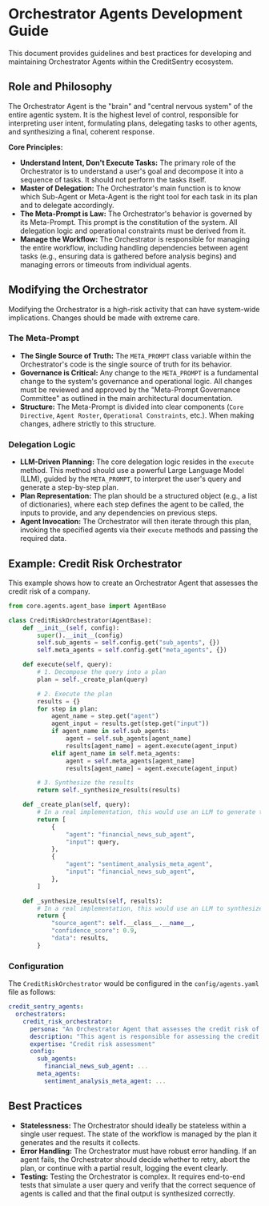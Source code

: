 # Orchestrator Agents Development Guide

This document provides guidelines and best practices for developing and maintaining Orchestrator Agents within the CreditSentry ecosystem.

## Role and Philosophy

The Orchestrator Agent is the "brain" and "central nervous system" of the entire agentic system. It is the highest level of control, responsible for interpreting user intent, formulating plans, delegating tasks to other agents, and synthesizing a final, coherent response.

**Core Principles:**

*   **Understand Intent, Don't Execute Tasks:** The primary role of the Orchestrator is to understand a user's goal and decompose it into a sequence of tasks. It should not perform the tasks itself.
*   **Master of Delegation:** The Orchestrator's main function is to know which Sub-Agent or Meta-Agent is the right tool for each task in its plan and to delegate accordingly.
*   **The Meta-Prompt is Law:** The Orchestrator's behavior is governed by its Meta-Prompt. This prompt is the constitution of the system. All delegation logic and operational constraints must be derived from it.
*   **Manage the Workflow:** The Orchestrator is responsible for managing the entire workflow, including handling dependencies between agent tasks (e.g., ensuring data is gathered before analysis begins) and managing errors or timeouts from individual agents.

## Modifying the Orchestrator

Modifying the Orchestrator is a high-risk activity that can have system-wide implications. Changes should be made with extreme care.

### The Meta-Prompt

*   **The Single Source of Truth:** The `META_PROMPT` class variable within the Orchestrator's code is the single source of truth for its behavior.
*   **Governance is Critical:** Any change to the `META_PROMPT` is a fundamental change to the system's governance and operational logic. All changes must be reviewed and approved by the "Meta-Prompt Governance Committee" as outlined in the main architectural documentation.
*   **Structure:** The Meta-Prompt is divided into clear components (`Core Directive`, `Agent Roster`, `Operational Constraints`, etc.). When making changes, adhere strictly to this structure.

### Delegation Logic

*   **LLM-Driven Planning:** The core delegation logic resides in the `execute` method. This method should use a powerful Large Language Model (LLM), guided by the `META_PROMPT`, to interpret the user's query and generate a step-by-step plan.
*   **Plan Representation:** The plan should be a structured object (e.g., a list of dictionaries), where each step defines the agent to be called, the inputs to provide, and any dependencies on previous steps.
*   **Agent Invocation:** The Orchestrator will then iterate through this plan, invoking the specified agents via their `execute` methods and passing the required data.

## Example: Credit Risk Orchestrator

This example shows how to create an Orchestrator Agent that assesses the credit risk of a company.

```python
from core.agents.agent_base import AgentBase

class CreditRiskOrchestrator(AgentBase):
    def __init__(self, config):
        super().__init__(config)
        self.sub_agents = self.config.get("sub_agents", {})
        self.meta_agents = self.config.get("meta_agents", {})

    def execute(self, query):
        # 1. Decompose the query into a plan
        plan = self._create_plan(query)

        # 2. Execute the plan
        results = {}
        for step in plan:
            agent_name = step.get("agent")
            agent_input = results.get(step.get("input"))
            if agent_name in self.sub_agents:
                agent = self.sub_agents[agent_name]
                results[agent_name] = agent.execute(agent_input)
            elif agent_name in self.meta_agents:
                agent = self.meta_agents[agent_name]
                results[agent_name] = agent.execute(agent_input)

        # 3. Synthesize the results
        return self._synthesize_results(results)

    def _create_plan(self, query):
        # In a real implementation, this would use an LLM to generate the plan
        return [
            {
                "agent": "financial_news_sub_agent",
                "input": query,
            },
            {
                "agent": "sentiment_analysis_meta_agent",
                "input": "financial_news_sub_agent",
            },
        ]

    def _synthesize_results(self, results):
        # In a real implementation, this would use an LLM to synthesize the results
        return {
            "source_agent": self.__class__.__name__,
            "confidence_score": 0.9,
            "data": results,
        }

```

### Configuration

The `CreditRiskOrchestrator` would be configured in the `config/agents.yaml` file as follows:

```yaml
credit_sentry_agents:
  orchestrators:
    credit_risk_orchestrator:
      persona: "An Orchestrator Agent that assesses the credit risk of a company."
      description: "This agent is responsible for assessing the credit risk of a company."
      expertise: "Credit risk assessment"
      config:
        sub_agents:
          financial_news_sub_agent: ...
        meta_agents:
          sentiment_analysis_meta_agent: ...
```

## Best Practices

*   **Statelessness:** The Orchestrator should ideally be stateless within a single user request. The state of the workflow is managed by the plan it generates and the results it collects.
*   **Error Handling:** The Orchestrator must have robust error handling. If an agent fails, the Orchestrator should decide whether to retry, abort the plan, or continue with a partial result, logging the event clearly.
*   **Testing:** Testing the Orchestrator is complex. It requires end-to-end tests that simulate a user query and verify that the correct sequence of agents is called and that the final output is synthesized correctly.
